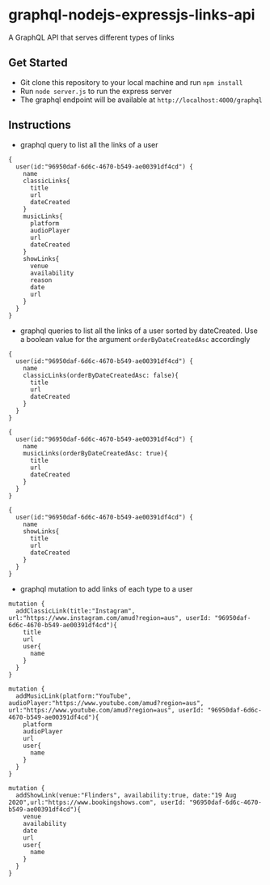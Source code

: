 # graphql-nodejs-expressjs-links-api
A GraphQL API that serves different types of links

## Get Started
- Git clone this repository to your local machine and run `npm install`
- Run `node server.js` to run the express server 
- The graphql endpoint will be available at `http://localhost:4000/graphql`

## Instructions
- graphql query to list all the links of a user
```
{
  user(id:"96950daf-6d6c-4670-b549-ae00391df4cd") {
    name
    classicLinks{
      title
      url
      dateCreated
    }
    musicLinks{
      platform
      audioPlayer
      url
      dateCreated
    }
    showLinks{
      venue
      availability
      reason
      date
      url
    }
  }
}
```
- graphql queries to list all the links of a user sorted by dateCreated. Use a boolean value for the argument `orderByDateCreatedAsc` accordingly
```
{
  user(id:"96950daf-6d6c-4670-b549-ae00391df4cd") {
    name
    classicLinks(orderByDateCreatedAsc: false){
      title
      url
      dateCreated
    }
  }
}
```
```
{
  user(id:"96950daf-6d6c-4670-b549-ae00391df4cd") {
    name
    musicLinks(orderByDateCreatedAsc: true){
      title
      url
      dateCreated
    }
  }
}
```
```
{
  user(id:"96950daf-6d6c-4670-b549-ae00391df4cd") {
    name
    showLinks{
      title
      url
      dateCreated
    }
  }
}
```
- graphql mutation to add links of each type to a user
```
mutation {
  addClassicLink(title:"Instagram", url:"https://www.instagram.com/amud?region=aus", userId: "96950daf-6d6c-4670-b549-ae00391df4cd"){
    title
    url
    user{
      name
    }
  }
}
```
```
mutation {
  addMusicLink(platform:"YouTube", audioPlayer:"https://www.youtube.com/amud?region=aus", url:"https://www.youtube.com/amud?region=aus", userId: "96950daf-6d6c-4670-b549-ae00391df4cd"){
    platform
    audioPlayer
    url
    user{
      name
    }
  }
}
```
```
mutation {
  addShowLink(venue:"Flinders", availability:true, date:"19 Aug 2020",url:"https://www.bookingshows.com", userId: "96950daf-6d6c-4670-b549-ae00391df4cd"){
    venue
    availability
    date
    url
    user{
      name
    }
  }
}
```
